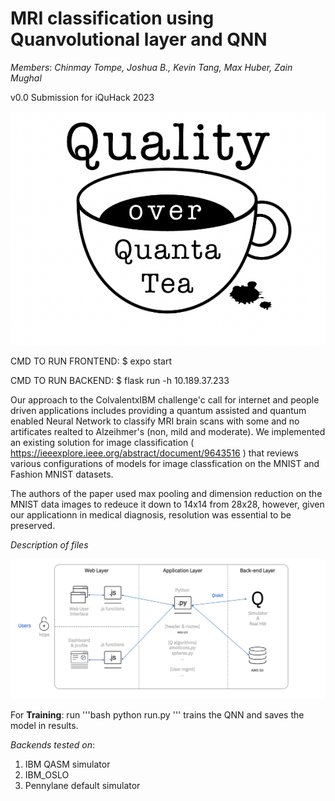 # MRI classification using Quanvolutional layer and QNN
*Members*: *Chinmay Tompe, Joshua B., Kevin Tang, Max Huber, Zain Mughal*

v0.0 Submission for iQuHack 2023

![team logo](https://github.com/chinmaytompe/2023_CovalentxIBM/blob/main/team_solutions/images/figure1.png) 



CMD TO RUN FRONTEND:
$ expo start

CMD TO RUN BACKEND:
$ flask run -h 10.189.37.233

Our approach to the ColvalentxIBM challenge'c call for internet and people driven applications includes providing a quantum assisted and quantum enabled Neural Network to classify MRI brain scans with some and no artificates realted to Alzeihmer's (non, mild and moderate). We implemented an existing solution for image classification ( https://ieeexplore.ieee.org/abstract/document/9643516 ) that reviews various configurations of models for image classfication on the MNIST and Fashion MNIST datasets.

The authors of the paper used max pooling and dimension reduction on the MNIST data images to redeuce it down to 14x14 from 28x28, however, given our applicationn in medical diagnosis, resolution was essential to be preserved. 

*Description of files*

![architecture](https://github.com/chinmaytompe/2023_CovalentxIBM/blob/main/team_solutions/images/figure2.png)

For **Training**: run  '''bash python run.py ''' trains the QNN and saves the model in results.

*Backends tested on*: 

1. IBM QASM simulator 
2. IBM_OSLO
3. Pennylane default simulator

